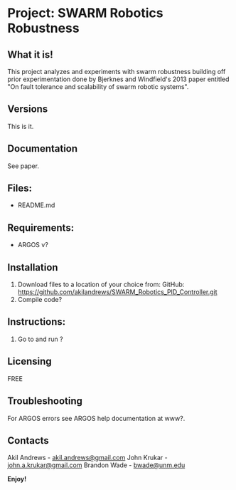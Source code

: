 # Project: SWARM Robotics Robustness


## What it is!
This project analyzes and experiments with swarm robustness building off prior
experimentation done by Bjerknes and Windfield's 2013 paper entitled "On fault
tolerance and scalability of swarm robotic systems".


## Versions
This is it.


## Documentation
See paper.


## Files:
* README.md


## Requirements:
* ARGOS v?


## Installation
1. Download files to a location of your choice from:
GitHub: https://github.com/akilandrews/SWARM_Robotics_PID_Controller.git
2. Compile code?


## Instructions:
1. Go to and run ?


## Licensing
FREE


## Troubleshooting
For ARGOS errors see ARGOS help documentation at www?.


## Contacts
Akil Andrews - akil.andrews@gmail.com
John Krukar - john.a.krukar@gmail.com
Brandon Wade - bwade@unm.edu


**Enjoy!**
